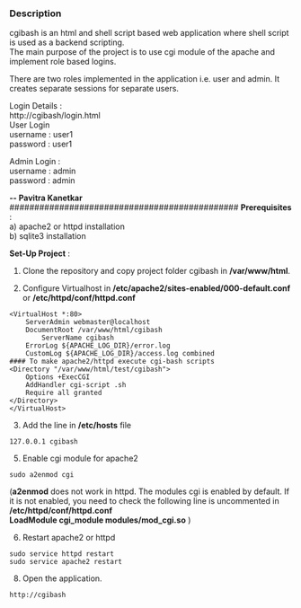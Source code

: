### Description ###
cgibash is an html and shell script based web application where shell script is used as a backend scripting.   
The main purpose of the project is to use cgi module of the apache and implement role based logins.   
   
There are two roles implemented in the application i.e. user and admin. It creates separate sessions for separate users.   
   
Login Details :   
http://cgibash/login.html   
User Login   
username : user1   
password : user1   
   
Admin Login :   
username : admin   
password : admin   
   
**-- Pavitra Kanetkar**
##############################################
**Prerequisites** :  
a) apache2 or httpd installation   
b) sqlite3 installation   

**Set-Up Project** :   
1. Clone the repository and copy project folder cgibash in **/var/www/html**.

2. Configure Virtualhost in **/etc/apache2/sites-enabled/000-default.conf** or **/etc/httpd/conf/httpd.conf**
```
<VirtualHost *:80>
	ServerAdmin webmaster@localhost
	DocumentRoot /var/www/html/cgibash
        ServerName cgibash
	ErrorLog ${APACHE_LOG_DIR}/error.log
	CustomLog ${APACHE_LOG_DIR}/access.log combined
#### To make apache2/httpd execute cgi-bash scripts
<Directory "/var/www/html/test/cgibash">
    Options +ExecCGI
    AddHandler cgi-script .sh
    Require all granted
</Directory>
</VirtualHost>
```

3. Add the line in **/etc/hosts** file
```
127.0.0.1 cgibash
```

5. Enable cgi module for apache2
```
sudo a2enmod cgi
```
(**a2enmod** does not work in httpd. The modules cgi is enabled by default. If it is not enabled, you need to check the following line is uncommented in **/etc/httpd/conf/httpd.conf**   
**LoadModule cgi_module modules/mod_cgi.so** )

6. Restart apache2 or httpd
```
sudo service httpd restart
sudo service apache2 restart
```

8. Open the application.
```
http://cgibash
```
